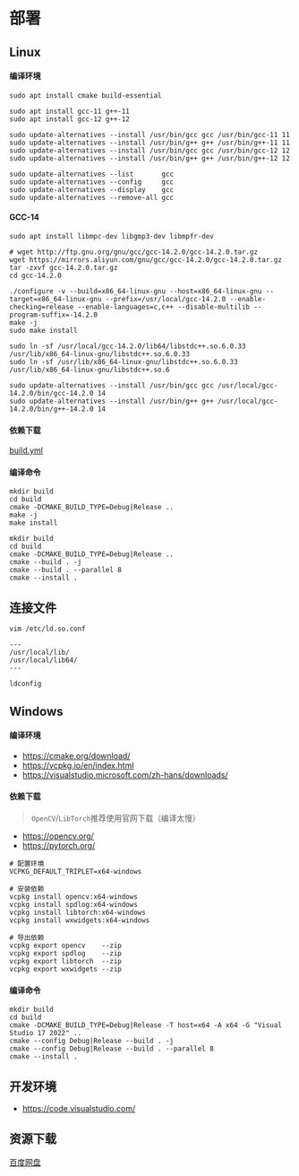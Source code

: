 # 部署

## Linux

#### 编译环境

```
sudo apt install cmake build-essential

sudo apt install gcc-11 g++-11
sudo apt install gcc-12 g++-12

sudo update-alternatives --install /usr/bin/gcc gcc /usr/bin/gcc-11 11
sudo update-alternatives --install /usr/bin/g++ g++ /usr/bin/g++-11 11
sudo update-alternatives --install /usr/bin/gcc gcc /usr/bin/gcc-12 12
sudo update-alternatives --install /usr/bin/g++ g++ /usr/bin/g++-12 12

sudo update-alternatives --list       gcc
sudo update-alternatives --config     gcc
sudo update-alternatives --display    gcc
sudo update-alternatives --remove-all gcc
```

#### GCC-14

```
sudo apt install libmpc-dev libgmp3-dev libmpfr-dev

# wget http://ftp.gnu.org/gnu/gcc/gcc-14.2.0/gcc-14.2.0.tar.gz
wget https://mirrors.aliyun.com/gnu/gcc/gcc-14.2.0/gcc-14.2.0.tar.gz
tar -zxvf gcc-14.2.0.tar.gz
cd gcc-14.2.0

./configure -v --build=x86_64-linux-gnu --host=x86_64-linux-gnu --target=x86_64-linux-gnu --prefix=/usr/local/gcc-14.2.0 --enable-checking=release --enable-languages=c,c++ --disable-multilib --program-suffix=-14.2.0
make -j
sudo make install

sudo ln -sf /usr/local/gcc-14.2.0/lib64/libstdc++.so.6.0.33 /usr/lib/x86_64-linux-gnu/libstdc++.so.6.0.33
sudo ln -sf /usr/lib/x86_64-linux-gnu/libstdc++.so.6.0.33   /usr/lib/x86_64-linux-gnu/libstdc++.so.6

sudo update-alternatives --install /usr/bin/gcc gcc /usr/local/gcc-14.2.0/bin/gcc-14.2.0 14
sudo update-alternatives --install /usr/bin/g++ g++ /usr/local/gcc-14.2.0/bin/g++-14.2.0 14
```

#### 依赖下载

[build.yml](../.github/workflows/build.yml)

#### 编译命令

```
mkdir build
cd build
cmake -DCMAKE_BUILD_TYPE=Debug|Release ..
make -j
make install

mkdir build
cd build
cmake -DCMAKE_BUILD_TYPE=Debug|Release ..
cmake --build . -j
cmake --build . --parallel 8
cmake --install .
```

## 连接文件

```
vim /etc/ld.so.conf

---
/usr/local/lib/
/usr/local/lib64/
---

ldconfig
```

## Windows

#### 编译环境

* https://cmake.org/download/
* https://vcpkg.io/en/index.html
* https://visualstudio.microsoft.com/zh-hans/downloads/

#### 依赖下载

> `OpenCV`/`LibTorch`推荐使用官网下载（编译太慢）

* https://opencv.org/
* https://pytorch.org/

```
# 配置环境
VCPKG_DEFAULT_TRIPLET=x64-windows

# 安装依赖
vcpkg install opencv:x64-windows
vcpkg install spdlog:x64-windows
vcpkg install libtorch:x64-windows
vcpkg install wxwidgets:x64-windows

# 导出依赖
vcpkg export opencv    --zip
vcpkg export spdlog    --zip
vcpkg export libtorch  --zip
vcpkg export wxwidgets --zip
```

#### 编译命令

```
mkdir build
cd build
cmake -DCMAKE_BUILD_TYPE=Debug|Release -T host=x64 -A x64 -G "Visual Studio 17 2022" ..
cmake --config Debug|Release --build . -j
cmake --config Debug|Release --build . --parallel 8
cmake --install .
```

## 开发环境

* https://code.visualstudio.com/

## 资源下载

[百度网盘](https://pan.baidu.com/s/1mNAXgaBV6lTQ1qkeFtnOtA?pwd=33p1)
